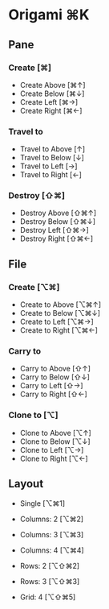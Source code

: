 # Origami ⌘K

## Pane

### Create [⌘]

- Create Above [⌘↑]
- Create Below [⌘↓]
- Create Left [⌘→]
- Create Right [⌘←]

### Travel to

- Travel to Above [↑]
- Travel to Below [↓]
- Travel to Left [→]
- Travel to Right [←]

### Destroy [⇧⌘]

- Destroy Above [⇧⌘↑]
- Destroy Below [⇧⌘↓]
- Destroy Left [⇧⌘→]
- Destroy Right [⇧⌘←]


## File

### Create [⌥⌘]

- Create to Above [⌥⌘↑]
- Create to Below [⌥⌘↓]
- Create to Left [⌥⌘→]
- Create to Right [⌥⌘←]

### Carry to

- Carry to Above [⇧↑]
- Carry to Below [⇧↓]
- Carry to Left [⇧→]
- Carry to Right [⇧←]

### Clone to [⌥]

- Clone to Above [⌥↑]
- Clone to Below [⌥↓]
- Clone to Left [⌥→]
- Clone to Right [⌥←]

## Layout

- Single [⌥⌘1]
- Columns: 2 [⌥⌘2]
- Columns: 3 [⌥⌘3]
- Columns: 4 [⌥⌘4]

- Rows: 2 [⌥⇧⌘2]
- Rows: 3 [⌥⇧⌘3]
- Grid: 4 [⌥⇧⌘5]